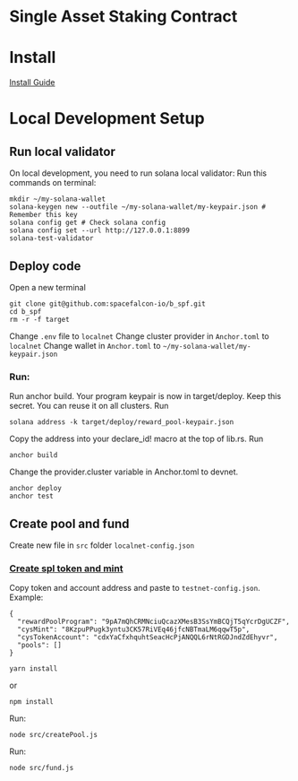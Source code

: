# Single Asset Staking Contract
# Install
[Install Guide](https://book.anchor-lang.com/chapter_2/installation.html)
# Local Development Setup

## Run local validator
On local development, you need to run solana local validator:
Run this commands on terminal:

```
mkdir ~/my-solana-wallet
solana-keygen new --outfile ~/my-solana-wallet/my-keypair.json # Remember this key
solana config get # Check solana config
solana config set --url http://127.0.0.1:8899
solana-test-validator
```
## Deploy code

Open a new terminal
```
git clone git@github.com:spacefalcon-io/b_spf.git
cd b_spf
rm -r -f target
```

Change `.env` file to `localnet`
Change cluster provider in `Anchor.toml` to `localnet`
Change wallet in `Anchor.toml` to `~/my-solana-wallet/my-keypair.json`

### Run:

Run anchor build. Your program keypair is now in target/deploy. Keep this secret. You can reuse it on all clusters.
Run
```
solana address -k target/deploy/reward_pool-keypair.json
```
Copy the address into your declare_id! macro at the top of lib.rs.
Run
```
anchor build
```
Change the provider.cluster variable in Anchor.toml to devnet.
```
anchor deploy
anchor test
```

## Create pool and fund
Create new file in `src` folder `localnet-config.json`

### [Create spl token and mint](https://spl.solana.com/token#example-creating-your-own-fungible-token)

Copy token and account address and paste to `testnet-config.json`.
Example:
```
{
  "rewardPoolProgram": "9pA7mQhCRMNciuQcazXMesB3SsYmBCQjT5qYcrDgUCZF",
  "cysMint": "8KzpuPPugk3yntu3CK57RiVEq46jfcNBTmaLM6qqwT5p",
  "cysTokenAccount": "cdxYaCfxhquhtSeacHcPjANQQL6rNtRGDJndZdEhyvr",
  "pools": []
}
```

```
yarn install
```
or
```
npm install
```

Run:

```
node src/createPool.js

```
Run:
```
node src/fund.js
```